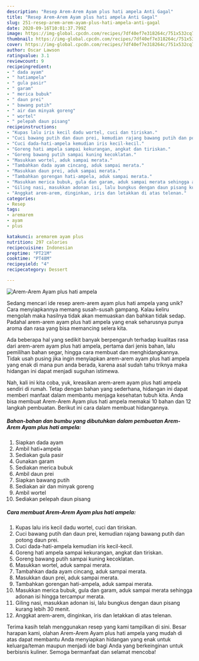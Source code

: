 ```yaml
---
description: "Resep Arem-Arem Ayam plus hati ampela Anti Gagal"
title: "Resep Arem-Arem Ayam plus hati ampela Anti Gagal"
slug: 251-resep-arem-arem-ayam-plus-hati-ampela-anti-gagal
date: 2020-09-16T10:01:37.799Z
image: https://img-global.cpcdn.com/recipes/7df40ef7e318264c/751x532cq70/arem-arem-ayam-plus-hati-ampela-foto-resep-utama.jpg
thumbnail: https://img-global.cpcdn.com/recipes/7df40ef7e318264c/751x532cq70/arem-arem-ayam-plus-hati-ampela-foto-resep-utama.jpg
cover: https://img-global.cpcdn.com/recipes/7df40ef7e318264c/751x532cq70/arem-arem-ayam-plus-hati-ampela-foto-resep-utama.jpg
author: Oscar Lawson
ratingvalue: 3.1
reviewcount: 9
recipeingredient:
- " dada ayam"
- " hatiampela"
- " gula pasir"
- " garam"
- " merica bubuk"
- " daun prei"
- " bawang putih"
- " air dan minyak goreng"
- " wortel"
- " pelepah daun pisang"
recipeinstructions:
- "Kupas lalu iris kecil dadu wortel, cuci dan tiriskan."
- "Cuci bawang putih dan daun prei, kemudian rajang bawang putih dan potong daun prei."
- "Cuci dada-hati-ampela kemudian iris kecil-kecil."
- "Goreng hati ampela sampai kekurangan, angkat dan tiriskan."
- "Goreng bawang putih sampai kuning kecoklatan."
- "Masukkan wortel, aduk sampai merata."
- "Tambahkan dada ayam cincang, aduk sampai merata."
- "Masukkan daun prei, aduk sampai merata."
- "Tambahkan gorengan hati-ampela, aduk sampai merata."
- "Masukkan merica bubuk, gula dan garam, aduk sampai merata sehingga adonan isi hingga tercampur merata."
- "Giling nasi, masukkan adonan isi, lalu bungkus dengan daun pisang kurang lebih 30 menit."
- "Anggkat arem-arem, dinginkan, iris dan letakkan di atas telenan."
categories:
- Resep
tags:
- aremarem
- ayam
- plus

katakunci: aremarem ayam plus 
nutrition: 297 calories
recipecuisine: Indonesian
preptime: "PT21M"
cooktime: "PT48M"
recipeyield: "4"
recipecategory: Dessert

---
```



![Arem-Arem Ayam plus hati ampela](https://img-global.cpcdn.com/recipes/7df40ef7e318264c/751x532cq70/arem-arem-ayam-plus-hati-ampela-foto-resep-utama.jpg)

Sedang mencari ide resep arem-arem ayam plus hati ampela yang unik? Cara menyiapkannya memang susah-susah gampang. Kalau keliru mengolah maka hasilnya tidak akan memuaskan dan bahkan tidak sedap. Padahal arem-arem ayam plus hati ampela yang enak seharusnya punya aroma dan rasa yang bisa memancing selera kita.

Ada beberapa hal yang sedikit banyak berpengaruh terhadap kualitas rasa dari arem-arem ayam plus hati ampela, pertama dari jenis bahan, lalu pemilihan bahan segar, hingga cara membuat dan menghidangkannya. Tidak usah pusing jika ingin menyiapkan arem-arem ayam plus hati ampela yang enak di mana pun anda berada, karena asal sudah tahu triknya maka hidangan ini dapat menjadi suguhan istimewa.




Nah, kali ini kita coba, yuk, kreasikan arem-arem ayam plus hati ampela sendiri di rumah. Tetap dengan bahan yang sederhana, hidangan ini dapat memberi manfaat dalam membantu menjaga kesehatan tubuh kita. Anda bisa membuat Arem-Arem Ayam plus hati ampela memakai 10 bahan dan 12 langkah pembuatan. Berikut ini cara dalam membuat hidangannya.

<!--inarticleads1-->

##### Bahan-bahan dan bumbu yang dibutuhkan dalam pembuatan Arem-Arem Ayam plus hati ampela:

1. Siapkan  dada ayam
1. Ambil  hati+ampela
1. Sediakan  gula pasir
1. Gunakan  garam
1. Sediakan  merica bubuk
1. Ambil  daun prei
1. Siapkan  bawang putih
1. Sediakan  air dan minyak goreng
1. Ambil  wortel
1. Sediakan  pelepah daun pisang




<!--inarticleads2-->

##### Cara membuat Arem-Arem Ayam plus hati ampela:

1. Kupas lalu iris kecil dadu wortel, cuci dan tiriskan.
1. Cuci bawang putih dan daun prei, kemudian rajang bawang putih dan potong daun prei.
1. Cuci dada-hati-ampela kemudian iris kecil-kecil.
1. Goreng hati ampela sampai kekurangan, angkat dan tiriskan.
1. Goreng bawang putih sampai kuning kecoklatan.
1. Masukkan wortel, aduk sampai merata.
1. Tambahkan dada ayam cincang, aduk sampai merata.
1. Masukkan daun prei, aduk sampai merata.
1. Tambahkan gorengan hati-ampela, aduk sampai merata.
1. Masukkan merica bubuk, gula dan garam, aduk sampai merata sehingga adonan isi hingga tercampur merata.
1. Giling nasi, masukkan adonan isi, lalu bungkus dengan daun pisang kurang lebih 30 menit.
1. Anggkat arem-arem, dinginkan, iris dan letakkan di atas telenan.




Terima kasih telah menggunakan resep yang kami tampilkan di sini. Besar harapan kami, olahan Arem-Arem Ayam plus hati ampela yang mudah di atas dapat membantu Anda menyiapkan hidangan yang enak untuk keluarga/teman maupun menjadi ide bagi Anda yang berkeinginan untuk berbisnis kuliner. Semoga bermanfaat dan selamat mencoba!
